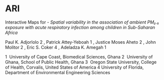 # ARI
Interactive Maps for - *Spatial variability in the association of ambient PM₂.₅ exposure with acute respiratory infection among children in Sub-Saharan Africa*


Paul K. Adjorlolo 2 , Patrick Attey-Yeboah 1 , Justice Moses Aheto 2 , John Molitor 2 , Eric S. Coker 4 , Adeladza
K. Amegah 1

1  University of Cape Coast, Biomedical Sciences, Ghana
2  University of Ghana, School of Public Health, Ghana
3  Oregon State University, College of Health, Corvalis, United States of America
4 University of Florida, Department of Environmental Engineering Sciences
